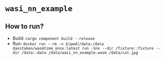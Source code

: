 # `wasi_nn_example`

## How to run?

- Build: `cargo component build --release`
- Run: `docker run --rm -v $(pwd)/data:/data danstaken/wasmtime_onnx:latest run -Snn --dir /fixture::fixture --dir /data::data /data/wasi_nn_example.wasm /data/cat.jpg`
